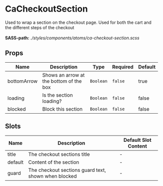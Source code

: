 # CaCheckoutSection

Used to wrap a section on the checkout page. Used for both the cart and the different steps of the checkout<br><br> **SASS-path:** _./styles/components/atoms/ca-checkout-section.scss_

## Props

<!-- @vuese:CaCheckoutSection:props:start -->
|Name|Description|Type|Required|Default|
|---|---|---|---|---|
|bottomArrow|Shows an arrow at the bottom of the box|`Boolean`|`false`|true|
|loading|Is the section loading?|`Boolean`|`false`|false|
|blocked|Block this section|`Boolean`|`false`|false|

<!-- @vuese:CaCheckoutSection:props:end -->


## Slots

<!-- @vuese:CaCheckoutSection:slots:start -->
|Name|Description|Default Slot Content|
|---|---|---|
|title|The checkout sections title|-|
|default|Content of the section|-|
|guard|The checkout sections guard text, shown when blocked|-|

<!-- @vuese:CaCheckoutSection:slots:end -->


